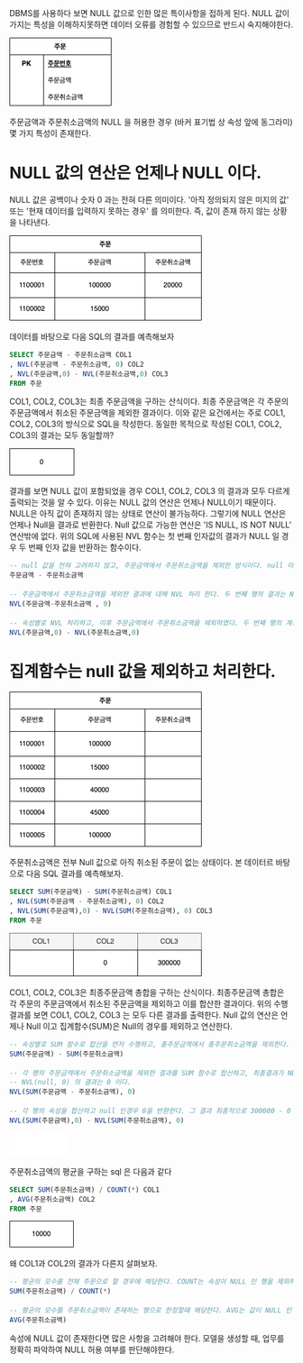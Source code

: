 DBMS를 사용하다 보면 NULL 값으로 인한 많은 특이사항을 접하게 된다. NULL 값이 가지는 특성을 이해하지못하면 데이터 오류를 경험할 수 있으므로 반드시 숙지해야한다.

![주문 모델](./%EC%A3%BC%EB%AC%B8%EB%AA%A8%EB%8D%B8.png)

주문금액과 주문취소금액의 NULL 을 허용한 경우 (바커 표기법 상 속성 앞에 동그라미) 몇 가지 특성이 존재한다.

# NULL 값의 연산은 언제나 NULL 이다.

NULL 값은 공백이나 숫자 0 과는 전혀 다른 의미이다. '아직 정의되지 않은 미지의 값' 또는 '현재 데이터를 입력하지 못하는 경우' 를 의미한다.
즉, 값이 존재 하지 않는 상황을 나타낸다.

![주문 데이터](./%EC%A3%BC%EB%AC%B8%20%EB%8D%B0%EC%9D%B4%ED%84%B0.png)

데이터를 바탕으로 다음 SQL의 결과를 예측해보자

```sql
SELECT 주문금액 - 주문취소금액 COL1
, NVL(주문금액 - 주문취소금액, 0) COL2
, NVL(주문금액,0) - NVL(주문취소금액,0) COL3
FROM 주문
```

COL1, COL2, COL3는 최종 주문금액을 구하는 산식이다. 최종 주문금액은 각 주문의 주문금액에서 취소된 주문금액을 제외한 결과이다.
이와 같은 요건에서는 주로 COL1, COL2, COL3의 방식으로 SQL을 작성한다. 동일한 목적으로 작성된 COL1, COL2, COL3의 결과는 모두 동일할까?

![SQL수행결과](./SQL%20%EC%88%98%ED%96%89%20%EA%B2%B0%EA%B3%BC.png)

결과를 보면 NULL 값이 포함되었을 경우 COL1, COL2, COL3 의 결과과 모두 다르게 출력되는 것을 알 수 있다. 이유는 NULL 값의 연산은 언제나 NULL이기 때문이다.
NULL은 아직 값이 존재하지 않는 상태로 연산이 불가능하다. 그렇기에 NULL 연산은 언제나 Null을 결과로 반환한다.
Null 값으로 가능한 연산은 'IS NULL, IS NOT NULL' 연산밖에 없다.
위의 SQL에 사용된 NVL 함수는 첫 번째 인자값의 결과가 NULL 일 경우 두 번째 인자 값을 반환하는 함수이다.

```sql
-- null 값을 전혀 고려하지 않고, 주문금액에서 주문취소금액을 제외한 방식이다. null 이 존재하는 두번째 행의 결과는 15,000 - Null = null 로 Null 값을 반환하게 된다.
주문금액 - 주문취소금액

-- 주문금액에서 주문취소금액을 제외한 결과에 대해 NVL 처리 한다. 두 번째 행의 결과는 NVL(Null,0) 을 0을 반한한다. 실제 원하는 값과 다르다.
NVL(주문금액-주문취소금액 , 0)

-- 속성별로 NVL 처리하고, 이후 주문금액에서 주문취소금액을 제외하였다. 두 번째 행의 계산결과는 NVL(15000, 0) - NVL(null, 0) 으로 예상한 결과 값을 얻을 수 있다.
NVL(주문금액,0) - NVL(주문취소금액,0)

```

# 집계함수는 null 값을 제외하고 처리한다.

![주문 데이터](./%EC%A3%BC%EB%AC%B8%20%EB%8D%B0%EC%9D%B4%ED%84%B02.png)

주문취소금액은 전부 Null 값으로 아직 취소된 주문이 없는 상태이다. 본 데이터르 바탕으로 다음 SQL 결과를 예측해보자.

```sql
SELECT SUM(주문금액) - SUM(주문취소금액) COL1
, NVL(SUM(주문금액 - 주문취소금액), 0) COL2
, NVL(SUM(주문금액),0) - NVL(SUM(주문취소금액), 0) COL3
FROM 주문
```

![sql 수행결과](./SQL%20%EC%88%98%ED%96%89%20%EA%B2%B0%EA%B3%BC%202.png)

COL1, COL2, COL3은 최종주문금액 총합을 구하는 산식이다. 최종주문금액 총합은 각 주문의 주문금액에서 취소된 주문금액을 제외하고 이를 합산한 결과이다.
위의 수행결과를 보면 COL1, COL2, COL3 는 모두 다른 결과를 출력한다. Null 값의 연산은 언제나 Null 이고 집계함수(SUM)은 Null의 경우를 제외하고 연산한다.

```sql
-- 속성별로 SUM 함수로 합산을 먼저 수행하고, 총주문금액에서 총주문취소금액을 제외한다. 주문취소금액을 합산한 결과는 Null 이기때문에 연산식은 300000 - null 로 null 이 된다.
SUM(주문금액) - SUM(주문취소금액)

-- 각 행의 주문금액에서 주문취소금액을 제외한 결과를 SUM 함수로 합산하고, 최종결과가 NULL일 경우 0을 반한하는 NVL 처리를 한다. 각 행의 연산결과가 null 이므로 이를 합산한 결과는 Null 이 된다.
-- NVL(null, 0) 의 결과는 0 이다.
NVL(SUM(주문금액 - 주문취소금액), 0)

-- 각 행의 속성을 합산하고 null 인경우 0을 반환한다. 그 결과 최종적으로 300000 - 0 이 되어 300000을 반환하게 된다.
NVL(SUM(주문금액),0) - NVL(SUM(주문취소금액), 0)
```

![주문 데이터](./%EC%A3%BC%EB%AC%B8%20%EB%8D%B0%EC%9D%B4%ED%84%B03.png)

주문취소금액의 평균을 구하는 sql 은 다음과 같다

```sql
SELECT SUM(주문취소금액) / COUNT(*) COL1
, AVG(주문취소금액) COL2
FROM 주문
```

![SQL 수행 결과](./SQL%EC%88%98%ED%96%89%EA%B2%B0%EA%B3%BC3.png)

왜 COL1과 COL2의 결과가 다른지 살펴보자.

```sql
-- 평균의 모수를 전체 주문으로 할 경우에 해당한다. COUNT는 속성이 NULL 인 행을 제외하지 않는다.
SUM(주문취소금액) / COUNT(*)

-- 평균의 모수를 주문취소금액이 존재하는 행으로 한정할때 해당한다. AVG는 값이 NULL 인 행을 제외한다.
AVG(주문취소금액)
```

속성에 NULL 값이 존재한다면 많은 사항을 고려해야 한다. 모델을 생성할 때, 업무를 정확히 파악하여 NULL 허용 여부를 판단해야한다.
